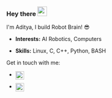 ### Hey there <img src="https://media.giphy.com/media/hvRJCLFzcasrR4ia7z/giphy.gif" width="25px">

I'm Aditya, I build Robot Brain! :sunglasses:

* **Interests:** AI Robotics, Computers

* **Skills:** Linux, C, C++, Python, BASH

Get in touch with me:

- <a href="https://www.linkedin.com/in/aditya-shriwastava-b07849143/">
  <img align="left" alt="Aditya Shriwastava | Linkedin" width="22px" src="https://raw.githubusercontent.com/peterthehan/peterthehan/master/assets/linkedin.svg" />
</a>

- <a href="https://twitter.com/AdityaS04570638">
  <img align="left" alt="Aditya Shriwastava | Twitter" width="22px" src="https://raw.githubusercontent.com/peterthehan/peterthehan/master/assets/twitter.svg" />
</a>
